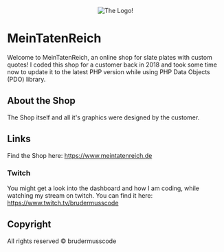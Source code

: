 <p align="center">
  <img src="https://statics.meintatenreich.de/img/global/logo-green.svg" alt="The Logo!"/>
</p>

# MeinTatenReich
Welcome to MeinTatenReich, an online shop for slate plates with custom quotes! I coded this shop for a customer back in 2018 and took some time now to update it to the latest PHP version while using PHP Data Objects (PDO) library.

## About the Shop
The Shop itself and all it's graphics were designed by the customer.

## Links
Find the Shop here: https://www.meintatenreich.de
### Twitch
You might get a look into the dashboard and how I am coding, while watching my stream on twitch. You can find it here: https://www.twitch.tv/brudermusscode

## Copyright
All rights reserved &copy; brudermusscode
